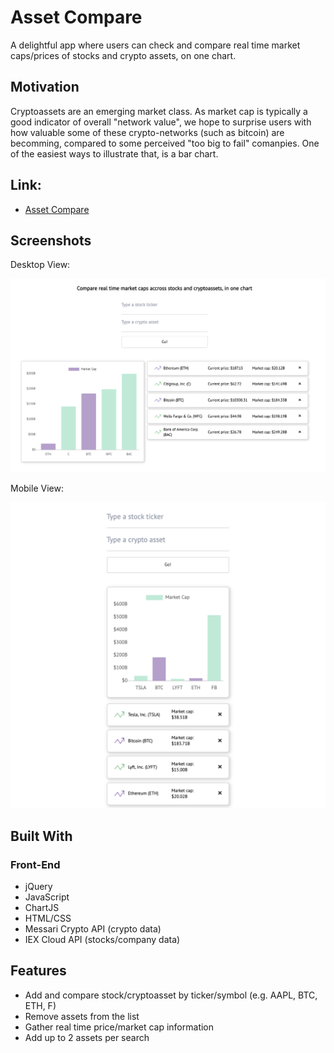 # Asset Compare

A delightful app where users can check and compare real time market caps/prices of stocks and crypto assets, on one chart.

## Motivation

Cryptoassets are an emerging market class. As market cap is typically a good indicator of overall "network value", we hope to surprise users with how valuable some of these crypto-networks (such as bitcoin) are becomming, compared to some perceived "too big to fail" comanpies. One of the easiest ways to illustrate that, is a bar chart.

## Link: 

- [Asset Compare](https://jongrinnellsf.github.io/asset-compare/)

## Screenshots
Desktop View:

![Desktop](screenshots/desktop.png)

Mobile View:

![Mobile](screenshots/mobile_view.png)

## Built With

### Front-End
* jQuery
* JavaScript
* ChartJS
* HTML/CSS
* Messari Crypto API (crypto data)
* IEX Cloud API (stocks/company data)

## Features

* Add and compare stock/cryptoasset by ticker/symbol (e.g. AAPL, BTC, ETH, F)
* Remove assets from the list 
* Gather real time price/market cap information 
* Add up to 2 assets per search 